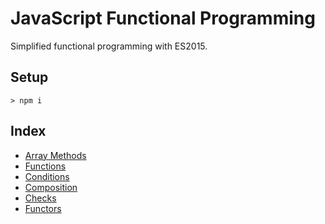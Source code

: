 # JavaScript Functional Programming

Simplified functional programming with ES2015.

## Setup

`> npm i`

## Index

* [Array Methods](examples/array/index.md)
* [Functions](examples/function/index.md)
* [Conditions](examples/conditions/index.md)
* [Composition](examples/composition/index.md)
* [Checks](examples/checks/index.md)
* [Functors](examples/functors/index.md)
